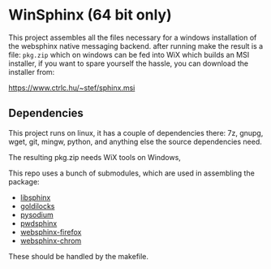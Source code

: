 # WinSphinx (64 bit only)

This project assembles all the files necessary for a windows installation of
the websphinx native messaging backend. after running make the result is a
file: `pkg.zip` which on windows can be fed into WiX which builds an MSI
installer, if you want to spare yourself the hassle, you can download the
installer from:

https://www.ctrlc.hu/~stef/sphinx.msi

## Dependencies

This project runs on linux, it has a couple of dependencies there: 7z, gnupg,
wget, git, mingw, python, and anything else the source dependencies need.

The resulting pkg.zip needs WiX tools on Windows, 

This repo uses a bunch of submodules, which are used in assembling the package:

 - [libsphinx](https://github.com/stef/libsphinx)
 - [goldilocks](https://github.com/stef/ed448goldilocks)
 - [pysodium](https://github.com/stef/pysodium)
 - [pwdsphinx](https://github.com/stef/pwdsphinx)
 - [websphinx-firefox](https://github.com/stef/websphinx-firefox)
 - [websphinx-chrom](https://github.com/stef/websphinx-chrom)

These should be handled by the makefile.
